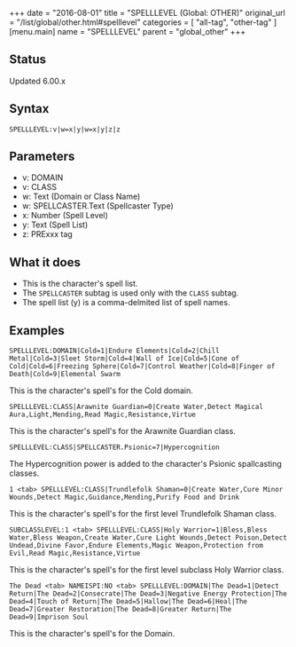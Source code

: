 +++
date = "2016-08-01"
title = "SPELLLEVEL (Global: OTHER)"
original_url = "/list/global/other.html#spelllevel"
categories = [ "all-tag", "other-tag" ]
[menu.main]
    name = "SPELLLEVEL"
    parent = "global_other"
+++

## Status

Updated 6.00.x

## Syntax

`SPELLLEVEL:v|w=x|y|w=x|y|z|z`

## Parameters

-   v: DOMAIN
-   v: CLASS
-   w: Text (Domain or Class Name)
-   w: SPELLCASTER.Text (Spellcaster Type)
-   x: Number (Spell Level)
-   y: Text (Spell List)
-   z: PRExxx tag



What it does
------------

-   This is the character's spell list.
-   The `SPELLCASTER` subtag is used only with the `CLASS` subtag.
-   The spell list (y) is a comma-delmited list of spell names.

Examples
--------

`SPELLLEVEL:DOMAIN|Cold=1|Endure Elements|Cold=2|Chill Metal|Cold=3|Sleet Storm|Cold=4|Wall of Ice|Cold=5|Cone of Cold|Cold=6|Freezing Sphere|Cold=7|Control Weather|Cold=8|Finger of Death|Cold=9|Elemental Swarm`

This is the character's spell's for the Cold domain.

`SPELLLEVEL:CLASS|Arawnite Guardian=0|Create Water,Detect Magical Aura,Light,Mending,Read Magic,Resistance,Virtue`

This is the character's spell's for the Arawnite Guardian class.

`SPELLLEVEL:CLASS|SPELLCASTER.Psionic=7|Hypercognition`

The Hypercognition power is added to the character's Psionic
spallcasting classes.

`1 <tab> SPELLLEVEL:CLASS|Trundlefolk Shaman=0|Create Water,Cure Minor Wounds,Detect Magic,Guidance,Mending,Purify Food and Drink`

This is the character's spell's for the first level Trundlefolk Shaman
class.

`SUBCLASSLEVEL:1 <tab> SPELLLEVEL:CLASS|Holy Warrior=1|Bless,Bless Water,Bless Weapon,Create Water,Cure Light Wounds,Detect Poison,Detect Undead,Divine Favor,Endure Elements,Magic Weapon,Protection from Evil,Read Magic,Resistance,Virtue`

This is the character's spell's for the first level subclass Holy
Warrior class.

`The Dead <tab> NAMEISPI:NO <tab> SPELLLEVEL:DOMAIN|The Dead=1|Detect Return|The Dead=2|Consecrate|The Dead=3|Negative Energy Protection|The Dead=4|Touch of Return|The Dead=5|Hallow|The Dead=6|Heal|The Dead=7|Greater Restoration|The Dead=8|Greater Return|The Dead=9|Imprison Soul`

This is the character's spell's for the Domain.


